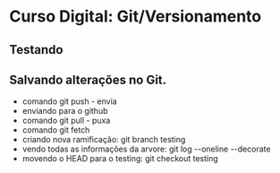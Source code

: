 # Curso Digital: Git/Versionamento

## Testando

## Salvando alterações no Git.
* comando git push - envia
* enviando para o github
* comando git pull - puxa
* comando git fetch
* criando nova ramificação: git branch testing
* vendo todas as informações da arvore: git log --oneline --decorate
* movendo o HEAD para o testing: git checkout testing
